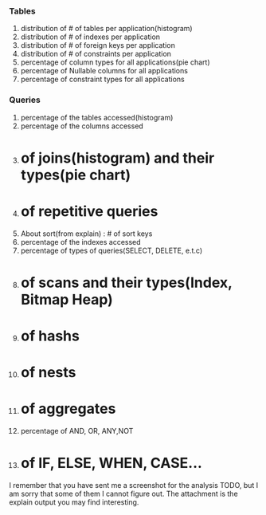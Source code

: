 ### Tables
1. distribution of # of tables per application(histogram)
2. distribution of # of indexes per application
3. distribution of # of foreign keys per application
4. distribution of # of constraints per application
4. percentage of column types for all applications(pie chart)
5. percentage of Nullable columns for all applications
6. percentage of constraint types for all applications

### Queries
1. percentage of the tables accessed(histogram)
2. percentage of the columns accessed
3. # of joins(histogram) and their types(pie chart)
4. # of repetitive queries 
5. About sort(from explain) : # of sort keys
6. percentage of the indexes accessed
7. percentage of types of queries(SELECT, DELETE, e.t.c)
8. # of scans and their types(Index, Bitmap Heap)
9. # of hashs
10. # of nests 
11. # of aggregates
12. percentage of AND, OR, ANY,NOT
13. # of IF, ELSE, WHEN, CASE...

I remember that you have sent me a screenshot for the analysis TODO, but I am sorry that some of them I cannot figure out. The attachment is the explain output you may find interesting.